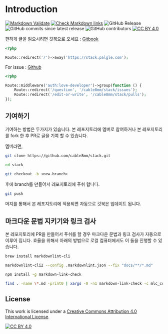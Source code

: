 # Introduction

[![Markdown Validate](https://github.com/cable8mm/stack/actions/workflows/markdown-validate.yml/badge.svg)](https://github.com/cable8mm/stack/actions/workflows/markdown-validate.yml)
[![Check Markdown links](https://github.com/cable8mm/stack/actions/workflows/markdown-link-check.yml/badge.svg)](https://github.com/cable8mm/stack/actions/workflows/markdown-link-check.yml)
![GitHub Release](https://img.shields.io/github/v/release/cable8mm/stack)
![GitHub commits since latest release](https://img.shields.io/github/commits-since/cable8mm/stack/latest)
![GitHub contributors](https://img.shields.io/github/contributors/cable8mm/stack)
[![CC BY 4.0][cc-by-shield]][cc-by]

[cc-by]: https://creativecommons.org/licenses/by/2.0/kr/deed.ko
[cc-by-image]: https://i.creativecommons.org/l/by/4.0/88x31.png
[cc-by-shield]: https://img.shields.io/badge/License-CC%20BY%204.0-lightgrey.svg

편하게 글을 읽으시려면 깃북으로 오세요 : [Gitbook](https://stack.palgle.com)

```php
<?php

Route::redirect('/')->away('https://stack.palgle.com');
```

For issue : [Github](https://github.com/cable8mm/stack/issues)

```php
<?php

Route::middleware('auth:love-developer')->group(function () {
    Route::redirect('/question', '/cable8mm/stack/issues');
    Route::redirect('/edit-or-write', '/cable8mm/stack/pulls');
});
```

## 기여하기

기여하는 방법은 두가지가 있습니다. 본 레포지토리에 멤버로 참여하거나 본 레포지토리를 fork 한 후 PR로 글을 기여 할 수 있습니다.

멤버라면,

```sh
git clone https://github.com/cable8mm/stack.git

cd stack

git checkout -b <new-branch>
```

후에 branch를 만들어서 레포지토리에 푸쉬 합니다.

```sh
git push
```

머지를 통해서 본 레포지토리에 적용되면 자동으로 깃북은 업데이트 됩니다.

## 마크다운 문법 지키기와 링크 검사

본 레포지토리에 PR을 만들어서 푸쉬를 할 경우 마크다운 문법과 링크 검사가 자동으로 이루어 집니다. 효율을 위해서 아래의 방법으로 로컬 컴퓨터에서도 이 둘을 진행할 수 있습니다.

```sh
brew install markdownlint-cli

markdownlint-cli2 --config .markdownlint.json --fix "docs/**/*.md"
```

```sh
npm install -g markdown-link-check

find . -name \*.md -print0 | xargs -0 -n1 markdown-link-check -c mlc_config.json
```

## License

This work is licensed under a [Creative Commons Attribution 4.0 International License][cc-by].

[![CC BY 4.0][cc-by-image]][cc-by]
